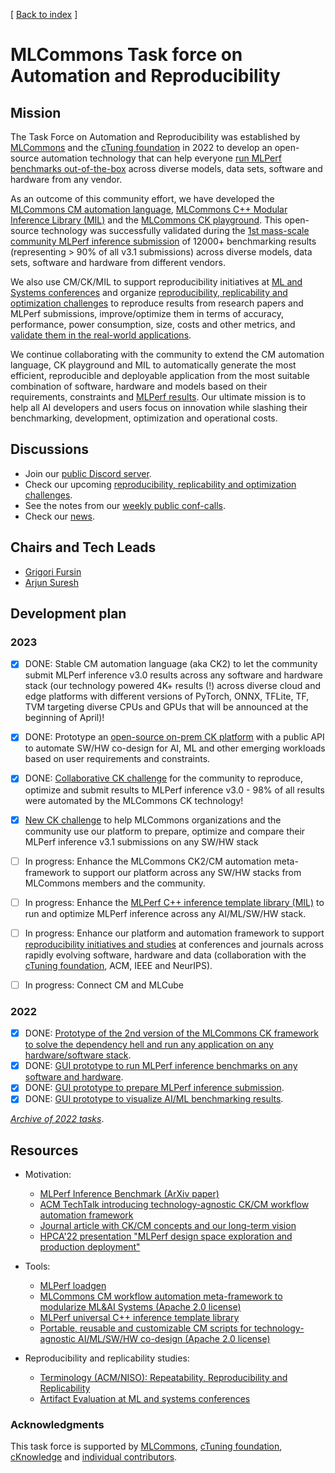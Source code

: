 [ [Back to index](README.md) ]

# MLCommons Task force on Automation and Reproducibility

## Mission

The Task Force on Automation and Reproducibility was established by [MLCommons]( https://mlcommons.org ) and the [cTuning foundation](https://cTuning.org) in 2022
to develop an open-source automation technology that can help everyone [run MLPerf benchmarks out-of-the-box](mlperf/README.md) 
across diverse models, data sets, software and hardware from any vendor.

As an outcome of this community effort, we have developed the [MLCommons CM automation language](https://doi.org/10.5281/zenodo.8105339), 
[MLCommons C++ Modular Inference Library (MIL)](../cm-mlops/script/app-mlperf-inference-cpp/README-extra.md) 
and the [MLCommons CK playground](https://access.cKnowledge.org).
This open-source technology was successfully validated during the [1st mass-scale community MLPerf inference submission](https://www.linkedin.com/feed/update/urn:li:activity:7112057645603119104/) 
of 12000+ benchmarking results (representing > 90% of all v3.1 submissions)
across diverse models, data sets, software and hardware from different vendors.

We also use CM/CK/MIL to support reproducibility initiatives at [ML and Systems conferences](https://cTuning.org/ae)
and organize [reproducibility, replicability and optimization challenges](https://access.cknowledge.org/playground/?action=challenges)
to reproduce results from research papers and MLPerf submissions, 
improve/optimize them in terms of accuracy, performance, power consumption, size, costs and other metrics, 
and [validate them in the real-world applications](https://www.youtube.com/watch?v=7zpeIVwICa4).

We continue collaborating with the community to extend the CM automation language, CK playground and MIL
to automatically generate the most efficient, reproducible and deployable application from the most suitable 
combination of software, hardware and models based on their requirements,
constraints and [MLPerf results](https://access.cknowledge.org/playground/?action=experiments).
Our ultimate mission is to help all AI developers and users focus on innovation while
slashing their benchmarking, development, optimization and operational costs.

## Discussions

* Join our [public Discord server](https://discord.gg/JjWNWXKxwT).
* Check our upcoming [reproducibility, replicability and optimization challenges](https://access.cknowledge.org/playground/?action=challenges).
* See the notes from our [weekly public conf-calls](https://docs.google.com/document/d/1zMNK1m_LhWm6jimZK6YE05hu4VH9usdbKJ3nBy-ZPAw).
* Check our [news](news.md).

## Chairs and Tech Leads

* [Grigori Fursin](https://cKnowledge.org/gfursin)
* [Arjun Suresh](https://www.linkedin.com/in/arjunsuresh) 

## Development plan

### 2023

- [x] DONE: Stable CM automation language (aka CK2) to let the community submit MLPerf inference v3.0 results across any software and hardware stack 
      (our technology powered 4K+ results (!) across diverse cloud and edge platforms with different versions of PyTorch, ONNX, TFLite, TF, TVM targeting diverse CPUs and GPUs 
      that will be announced at the beginning of April)!
- [x] DONE: Prototype an [open-source on-prem CK platform](https://github.com/mlcommons/ck/tree/master/docs#collective-knowledge-playground-ck) 
      with a public API to automate SW/HW co-design for AI, ML and other emerging workloads based on user requirements and constraints.
- [x] DONE: [Collaborative CK challenge](https://access.cknowledge.org/playground/?action=challenges&name=optimize-mlperf-inference-v3.0-2023) 
      for the community to reproduce, optimize and submit results to MLPerf inference v3.0
      - 98% of all results were automated by the MLCommons CK technology!
- [x] [New CK challenge](https://access.cknowledge.org/playground/?action=challenges&name=optimize-mlperf-inference-v3.1-2023) 
      to help MLCommons organizations and the community use our platform to prepare, optimize and compare their MLPerf inference v3.1 submissions on any SW/HW stack
- [ ] In progress: Enhance the MLCommons CK2/CM automation meta-framework to support our platform across any SW/HW stacks from MLCommons members and the community.
- [ ] In progress: Enhance the [MLPerf C++ inference template library (MIL)](https://github.com/mlcommons/ck/tree/master/cm-mlops/script/app-mlperf-inference-cpp) 
      to run and optimize MLPerf inference across any AI/ML/SW/HW stack.
- [ ] In progress: Enhance our platform and automation framework to support [reproducibility initiatives and studies](https://cTuning.org/ae) at conferences and journals 
      across rapidly evolving software, hardware and data (collaboration with the [cTuning foundation](https://cTuning.org), ACM, IEEE and NeurIPS).
- [ ] In progress: Connect CM and MLCube


### 2022

- [x] DONE: [Prototype of the 2nd version of the MLCommons CK framework to solve the dependency hell and run any application on any hardware/software stack](https://github.com/mlcommons/ck).
- [x] DONE: [GUI prototype to run MLPerf inference benchmarks on any software and hardware](https://cknowledge.org/mlperf-inference-gui).
- [x] DONE: [GUI prototype to prepare MLPerf inference submission](https://cknowledge.org/mlperf-inference-submission-gui).
- [x] DONE: [GUI prototype to visualize AI/ML benchmarking results](https://cKnowledge.org/cm-gui-graph).

[*Archive of 2022 tasks*](archive/taskforce-2022.md).


## Resources

* Motivation:
  * [MLPerf Inference Benchmark (ArXiv paper)](https://arxiv.org/abs/1911.02549)
  * [ACM TechTalk introducing technology-agnostic CK/CM workflow automation framework](https://www.youtube.com/watch?v=7zpeIVwICa4)
  * [Journal article with CK/CM concepts and our long-term vision](https://arxiv.org/pdf/2011.01149.pdf)
  * [HPCA'22 presentation "MLPerf design space exploration and production deployment"](https://doi.org/10.5281/zenodo.6475385)

* Tools:
  * [MLPerf loadgen](https://github.com/mlcommons/inference/tree/master/loadgen)
  * [MLCommons CM workflow automation meta-framework to modularize ML&AI Systems (Apache 2.0 license)](https://github.com/mlcommons/ck)
  * [MLPerf universal C++ inference template library](https://github.com/mlcommons/ck/tree/master/cm-mlops/script/app-mlperf-inference-cpp)
  * [Portable, reusable and customizable CM scripts for technology-agnostic AI/ML/SW/HW co-design  (Apache 2.0 license)](https://github.com/mlcommons/ck/tree/master/cm-mlops/script)

* Reproducibility and replicability studies:
  * [Terminology (ACM/NISO): Repeatability, Reproducibility and Replicability](artifact-evaluation/faq.md#what-is-the-difference-between-repeatability-reproducibility-and-replicability)
  * [Artifact Evaluation at ML and systems conferences](https://cTuning.org/ae)

### Acknowledgments

This task force is supported by [MLCommons](https://mlcommons.org), [cTuning foundation](https://cTuning.org),
[cKnowledge](https://cKnowledge.org) and [individual contributors](https://github.com/mlcommons/ck/blob/master/CONTRIBUTING.md).
